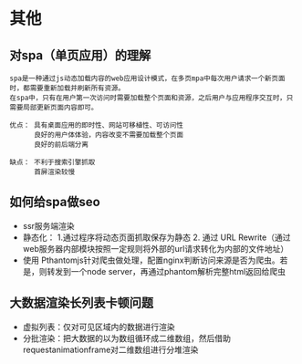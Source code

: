 # 其他

## 对spa（单页应用）的理解
```
spa是一种通过js动态加载内容的web应用设计模式，在多页mpa中每次用户请求一个新页面时，都需要重新加载并刷新所有资源。
在spa中，只有在用户第一次访问时需要加载整个页面和资源，之后用户与应用程序交互时，只需要局部更新页面内容即可。

优点： 具有桌面应用的即时性、网站可移植性、可访问性
      良好的用户体体验，内容改变不需要加载整个页面
      良好的前后端分离

缺点： 不利于搜索引擎抓取
      首屏渲染较慢
```

## 如何给spa做seo
- ssr服务端渲染
- 静态化： 
        1.通过程序将动态页面抓取保存为静态
        2. 通过 URL Rewrite（通过web服务器内部模块按照一定规则将外部的url请求转化为内部的文件地址）
- 使用 Pthantomjs针对爬虫做处理，配置nginx判断访问来源是否为爬虫。若是，则转发到一个node server，再通过phantom解析完整html返回给爬虫

## 大数据渲染长列表卡顿问题
- 虚拟列表：仅对可见区域内的数据进行渲染
- 分批渲染：把大数据的以为数组循环成二维数组，然后借助requestanimationframe对二维数组进行分堆渲染